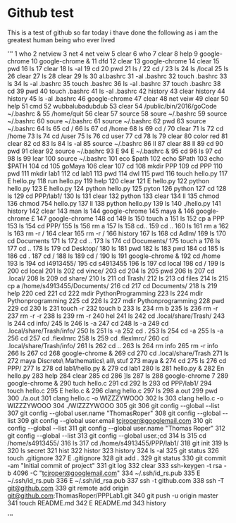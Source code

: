 # Github test

This is a test of github so far today i thave done the following as i am the greatest human being who ever lived

'''
 1  who
    2  netview
    3  net
    4  net veiw
    5  clear
    6  who
    7  clear
    8  help
    9  google-chrome
   10  google-chrome &
   11  dfd
   12  clear
   13  google-chrome
   14  clear
   15  pwd
   16  ls
   17  clear
   18  ls -al
   19  cd
   20  pwd
   21  ls /
   22  cd /
   23  ls
   24  ls /local
   25  ls
   26  clear
   27  ls
   28  clear
   29  ls
   30  al.bashrc
   31  -al .bashrc
   32  touch .bashrc
   33  ls
   34  ls -al .bashrc
   35  touch .bashrc
   36  ls -al .bashrc
   37  touch .bashrc
   38  cd
   39  pwd
   40  touch .bashrc
   41  ls -al .bashrc
   42  history
   43  clear history
   44  history
   45  ls -al .bashrc
   46  google-chrome
   47  clear
   48  net veiw
   49  clear
   50  help
   51  cmd
   52  wubbalubadubdub
   53  clear
   54  /public/bin/2016/goCode ~/.bashrc &
   55  /home/quit
   56  clear
   57  source
   58  soure ~/.bashrc
   59  source ~/.bashrc
   60  soure ~/.bashrc
   61  source ~/.bashrc
   62  pwd
   63  source ~/.bashrc
   64  ls
   65  cd /
   66  ls
   67  cd /home
   68  ls
   69  cd /
   70  clear
   71  ls
   72  cd /home
   73  ls
   74  cd /user
   75  ls
   76  cd user
   77  cd
   78  ls
   79  clear
   80  color red
   81  clear
   82  cd
   83  ls
   84  ls -al
   85  source ~/.bashrc
   86  ll
   87  clear
   88  ll
   89  cd
   90  pwd
   91  clear
   92  source ~/.bashrc
   93  E
   94  E ~/.bashrc &
   95  cd
   96  ls
   97  cd
   98  ls
   99  lear
  100  source ~/.bashrc
  101  eco $path
  102  echo $Path
  103  echo $PATH
  104  cd
  105  goMaya
  106  clear
  107  cd
  108  mkdir PPP
  109  cd PPP
  110  pwd
  111  mkdir lab1
  112  cd lab1
  113  pwd
  114  dwl
  115  pwd
  116  touch hello.py
  117  E hello.py
  118  run hello.py
  119  help
  120  clear
  121  E hello.py
  122  python hello.py
  123  E hello.py
  124  python hello.py
  125  pyton
  126  python
  127  cd
  128  ls
  129  cd PPP/lab1/
  130  ls
  131  clear
  132  python
  133  clear
  134  ll
  135  chmod
  136  chmod 754 hello.py
  137  ll
  138  python hello.py
  139  ls
  140  ./hello.py 
  141  history
  142  clear
  143  man ls
  144  google-chrome
  145  maya &
  146  google-chrome £
  147  google-chrome
  148  cd
  149  ls
  150  touch a
  151  ls
  152  cp a PPP
  153  ls
  154  cd PPP/
  155  ls
  156  rm a
  157  ls
  158  cd..
  159  cd ..
  160  ls
  161  rm a
  162  ls
  163  rm -r /
  164  clear
  165  rm -r /
  166  history
  167  ls
  168  cd Adlm/
  169  ls
  170  cd Documents
  171  ls
  172  cd ..
  173  ls
  174  cd Documents/
  175  touch a
  176  ls
  177  cd ..
  178  ls
  179  cd Desktop/
  180  ls
  181  pwd
  182  ls
  183  pwd
  184  cd
  185  ls
  186  cd .
  187  cd /
  188  ls
  189  cd /
  190  ls
  191  google-chrome &
  192  cd /home
  193  ls
  194  cd i4913455/
  195  cd s4913455
  196  ls
  197  cd local
  198  cd /
  199  ls
  200  cd local
  201  ls
  202  cd vince/
  203  cd
  204  ls
  205  pwd
  206  ls
  207  cd .local/
  208  ls
  209  cd share/
  210  ls
  211  cd Trash/
  212  ls
  213  cd files
  214  ls
  215  cp a /home/s4913455/Documents/
  216  cd
  217  cd Documents/
  218  ls
  219  help
  220  ced
  221  cd
  222  mdir PythonProgramming
  223  ls
  224  mdir Pythonprogramming
  225  cd
  226  ls
  227  mdir Pythonprogramming
  228  pwd
  229  cd
  230  ls
  231  touch -r
  232  touch b
  233  ls
  234  rm b
  235  ls
  236  rm -r
  237  rm -r -r
  238  ls
  239  rm -r
  240  hel
  241  ls
  242  cd .local/share/Trash/
  243  ls
  244  cd info/
  245  ls
  246  ls -a
  247  cd
  248  ls -a
  249  cd .local/share/Trash/info/
  250  ls
  251  ls -a
  252  cd .
  253  ls
  254  cd -a
  255  ls -a
  256  cd
  257  cd .flexlmrc 
  258  ls
  259  cd .flexlmrc/
  260  cd .local/share/Trash/info/
  261  ls
  262  cd ..
  263  ls
  264  rm info
  265  rm -r info
  266  ls
  267  cd
  268  google-chrome &
  269  cd
  270  cd .local/share/Trash
  271  ls
  272  maya Discrete\ Mathematics\ all\ stuf
  273  maya &
  274  cd
  275  ls
  276  cd PPP/
  277  ls
  278  cd lab1/hello.py &
  279  cd lab1
  280  ls
  281  hello.py &
  282  En hello.py 
  283  help
  284  clear
  285  cd
  286  ]ls
  287  ls
  288  google-chrome 7
  289  google-chrome &
  290  tuch hello.c
  291  cd
  292  ls
  293  cd PPP/lab1/
  294  touch hello.c
  295  E hello.c &
  296  clang hello.c
  297  ls
  298  a.out
  299  pwd
  300  ./a.out
  301  clang hello.c -o WIZZZYWOOO
  302  ls
  303  clang hello.c -o WIZZZYWOOO
  304  ./WIZZZYWOOO
  305  git
  306  git config --global --list
  307  git config --global user.name "ThomasRoper"
  308  git config --global --list
  309  git config --global user.email tcjroper@googlemail.com
  310  git config --global --list
  311  git config --global user.name "Thomas Roper"
  312  git config --global --list
  313  git config --global user.;cd
  314  ls
  315  cd /home/s4913455/
  316  ls
  317  cd /home/s4913455/PPP/lab1/
  318  git init
  319  ls
  320  ls secret
  321  hist
  322  histor
  323  history
  324  ls -al
  325  git status
  326  touch .gitignore
  327  E .gitignore
  328  git add .
  329  git status
  330  git commit -am "Initial commit of project"
  331  git log
  332  clear
  333  ssh-keygen -t rsa -b 4096 -C "tcjroper@googlemail.com"
  334  ~/.ssh/id_rs.pub
  335  E ~/.ssh/id_rs.pub
  336  E ~/.ssh/id_rsa.pub
  337  ssh -t github.com
  338  ssh -T git@github.com
  339  git remote add origin git@github.com:ThomasRoper/PPPLab1.git
  340  git push -u origin master
  341  touch README.md
  342  E README.md
  343  history

'''